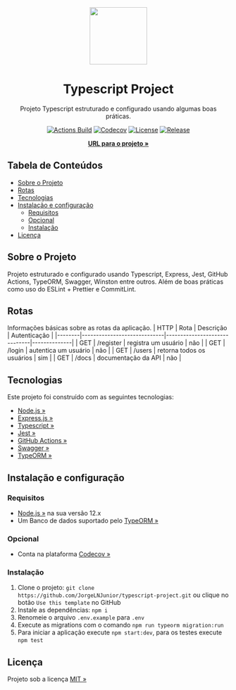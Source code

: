 <div align="center" id="title">

  <img src="https://upload.wikimedia.org/wikipedia/commons/4/4c/Typescript_logo_2020.svg" height="130" img/>

  <h1>Typescript Project</h1>
</div>

<div align="center" id="short-description">

Projeto Typescript estruturado e configurado usando algumas boas práticas.

</div>

<div align="center" id="badges">

[![Actions Build](https://img.shields.io/github/workflow/status/JorgeLNJunior/typescript-project/Node.js%20CI/master)](https://github.com/JorgeLNJunior/typescript-project/actions?query=workflow%3A%22Node.js+CI%22)
[![Codecov](https://codecov.io/gh/JorgeLNJunior/typescript-project/branch/master/graph/badge.svg?token=W07MKRKK4M)](https://codecov.io/gh/JorgeLNJunior/typescript-project)
[![License](https://img.shields.io/github/license/JorgeLNJunior/typescript-project)](https://github.com/JorgeLNJunior/typescript-project/blob/master/LICENSE.md)
[![Release](https://img.shields.io/github/v/release/JorgeLNJunior/typescript-project?color=lgreen)](https://github.com/JorgeLNJunior/typescript-project/releases)

</div>

<div align="center">

[**URL para o projeto »**](https://github.com/JorgeLNJunior/typescript-project)

</div>

## Tabela de Conteúdos
* [Sobre o Projeto](https://github.com/JorgeLNJunior/typescript-project#sobre-o-projeto)
* [Rotas](https://github.com/JorgeLNJunior/typescript-project#rotas)
* [Tecnologias](https://github.com/JorgeLNJunior/typescript-project#tecnologias)
* [Instalação e configuração](https://github.com/JorgeLNJunior/typescript-project#instala%C3%A7%C3%A3o-e-configura%C3%A7%C3%A3o)
  * [Requisitos](https://github.com/JorgeLNJunior/typescript-project#requisitos)
  * [Opcional](https://github.com/JorgeLNJunior/typescript-project#requisitos)
  * [Instalação](https://github.com/JorgeLNJunior/typescript-project#instala%C3%A7%C3%A3o)
* [Licença](https://github.com/JorgeLNJunior/typescript-project#licen%C3%A7a)

## Sobre o Projeto
Projeto estruturado e configurado usando Typescript, Express, Jest, GitHub Actions, TypeORM, Swagger, Winston entre outros. Além de boas práticas como uso do ESLint + Prettier e CommitLint.

## Rotas

Informações básicas sobre as rotas da aplicação.
| HTTP   | Rota                        | Descrição                    | Autenticação |
|--------|-----------------------------|------------------------------|--------------|
| GET    | /register                   | registra um usuário          | não          |
| GET    | /login                      | autentica um usuário         | não          |
| GET    | /users                      | retorna todos os usuários    | sim          |
| GET    | /docs                       | documentação da API          | não          |

## Tecnologias
Este projeto foi construído com as seguintes tecnologias:
- [Node.js »](https://nodejs.org)
- [Express.js »](https://expressjs.com)
- [Typescript »](https://www.typescriptlang.org)
- [Jest »](https://jestjs.io)
- [GitHub Actions »](https://github.com/features/actions)
- [Swagger »](https://swagger.io)
- [TypeORM »](https://typeorm.io)

## Instalação e configuração
### Requisitos
  - [Node.js »](https://nodejs.org/en/download) na sua versão 12.x
  - Um Banco de dados suportado pelo [TypeORM »](https://typeorm.io)

### Opcional
  - Conta na plataforma [Codecov »](https://codecov.io)

### Instalação
  1. Clone o projeto: `git clone https://github.com/JorgeLNJunior/typescript-project.git` ou clique no botão `Use this template` no GitHub
  2. Instale as dependências: `npm i`
  3. Renomeie o arquivo `.env.example` para `.env`
  4. Execute as migrations com o comando `npm run typeorm migration:run`
  5. Para iniciar a aplicação execute `npm start:dev`, para os testes execute `npm test`

## Licença
Projeto sob a licença [MIT »](https://github.com/JorgeLNJunior/typescript-project/blob/master/LICENSE.md)
